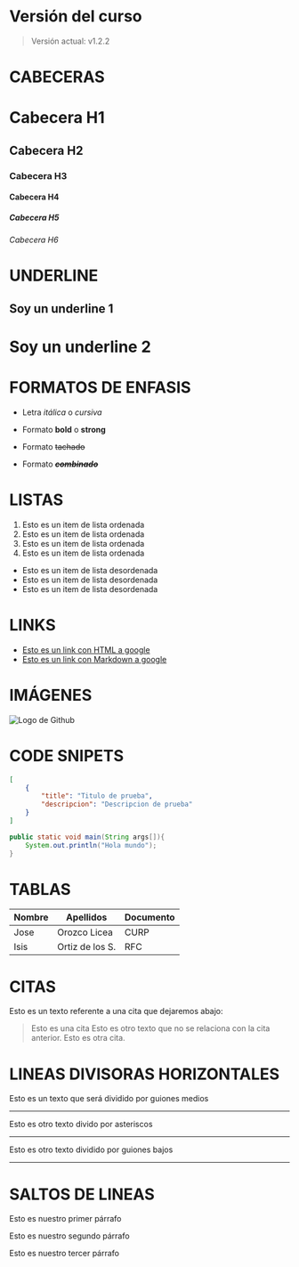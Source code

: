 # Versión del curso
> Versión actual: v1.2.2

# CABECERAS
# Cabecera H1
## Cabecera H2
### Cabecera H3
#### Cabecera H4
##### Cabecera H5
###### Cabecera H6

# UNDERLINE
Soy un underline 1
------------------

Soy un underline 2
==================

# FORMATOS DE ENFASIS
- Letra *itálica* o _cursiva_

- Formato __bold__ o **strong**

- Formato ~~tachado~~

- Formato ~~__*combinado*__~~

# LISTAS
1. Esto es un item de lista ordenada
1. Esto es un item de lista ordenada
1. Esto es un item de lista ordenada
1. Esto es un item de lista ordenada

- Esto es un item de lista desordenada
- Esto es un item de lista desordenada
- Esto es un item de lista desordenada

# LINKS
- <a href="www.google.com">Esto es un link con HTML a google</a>
- [Esto es un link con Markdown a google](www.google.com)

# IMÁGENES
![Logo de Github](https://geekytheory.com/wp-content/uploads/2014/05/historia_octocat.jpg)

# CODE SNIPETS
````JSON
[
    {
        "title": "Titulo de prueba",
        "descripcion": "Descripcion de prueba"
    }
]
````
````Java
public static void main(String args[]){
    System.out.println("Hola mundo");
}
````

# TABLAS
| Nombre | Apellidos | Documento |
| ------ | --------- | --------- |
| Jose | Orozco Licea | CURP |
| Isis | Ortiz de los S. | RFC |

# CITAS
Esto es un texto referente a una cita que dejaremos abajo:
> Esto es una cita
Esto es otro texto que no se relaciona con la cita anterior.
> Esto es otra cita.

# LINEAS DIVISORAS HORIZONTALES
Esto es un texto que será dividido por guiones medios

---
Esto es otro texto divido por asteriscos

***

Esto es otro texto dividido por guiones bajos

___

# SALTOS DE LINEAS
Esto es nuestro primer párrafo

Esto es nuestro segundo párrafo

Esto es nuestro tercer párrafo